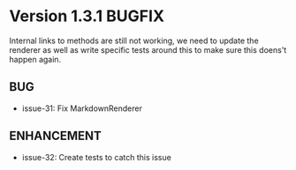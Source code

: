# Version 1.3.1 BUGFIX

Internal links to methods are still not working, we need to update the renderer as well as write specific tests around this to make sure this doens't happen again.

## BUG

* issue-31: Fix MarkdownRenderer

## ENHANCEMENT

* issue-32: Create tests to catch this issue

